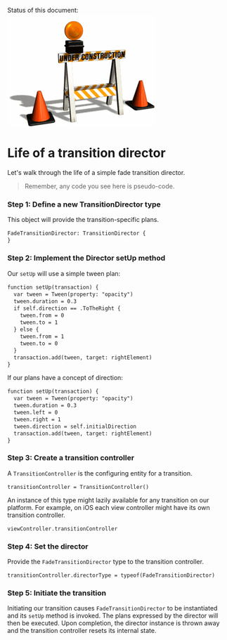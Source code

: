 Status of this document:
![](../_assets/under-construction-flashing-barracade-animation.gif)

# Life of a transition director

Let's walk through the life of a simple fade transition director.

>Remember, any code you see here is pseudo-code.

### Step 1: Define a new TransitionDirector type

This object will provide the transition-specific plans.

    FadeTransitionDirector: TransitionDirector {
    }

### Step 2: Implement the Director setUp method

Our `setUp` will use a simple tween plan:

    function setUp(transaction) {
      var tween = Tween(property: "opacity")
      tween.duration = 0.3
      if self.direction == .ToTheRight {
        tween.from = 0
        tween.to = 1
      } else {
        tween.from = 1
        tween.to = 0
      }
      transaction.add(tween, target: rightElement)
    }

If our plans have a concept of direction:

    function setUp(transaction) {
      var tween = Tween(property: "opacity")
      tween.duration = 0.3
      tween.left = 0
      tween.right = 1
      tween.direction = self.initialDirection
      transaction.add(tween, target: rightElement)
    }

### Step 3: Create a transition controller

A `TransitionController` is the configuring entity for a transition.

    transitionController = TransitionController()

An instance of this type might lazily available for any transition on our platform. For example, on iOS each view controller might have its own transition controller.

    viewController.transitionController

### Step 4: Set the director

Provide the `FadeTransitionDirector` type to the transition controller.

    transitionController.directorType = typeof(FadeTransitionDirector)

### Step 5: Initiate the transition

Initiating our transition causes `FadeTransitionDirector` to be instantiated and its `setUp` method is invoked. The plans expressed by the director will then be executed. Upon completion, the director instance is thrown away and the transition controller resets its internal state.
